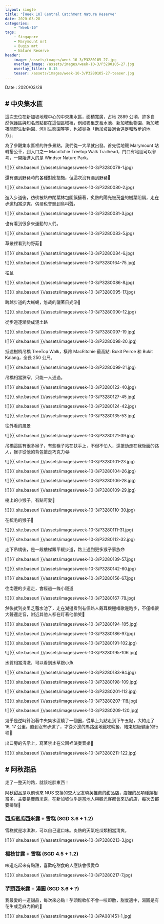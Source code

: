 ```yaml
---
layout: single
title: "[Week 10] Central Catchment Nature Reserve"
date: 2020-03-28
categories:
    - "Week-10"
tags:
    - Singapore
    - Marymount mrt
    - Bugis mrt
    - Nature Reserve
header:
    image: /assets/images/week-10-3/P3280105-27.jpg
    overlay_image: /assets/images/week-10-3/P3280105-27.jpg
    overlay_filter: 0.15
    teaser: /assets/images/week-10-3/P3280105-27-teaser.jpg
---
```


Date : 2020/03/28

## # 中央集水區

這次去位在新加坡地理中心的中央集水區，面積寬廣，占地 2889 公頃，許多自然保護區與知名景點都在這個區域裡，例如麥里芝蓄水池、新加坡動物園、新加坡夜間野生動物園、河川生態園等等，也被譽為「新加坡最適合遠足和散步的地方」。

為了參觀集水區裡的許多景點，我們從一大早就出發。首先從地鐵 Marymount 站轉搭公車，到入口之一 Macritchie Treetop Walk Trailhead，門口有地圖可以參考，一開始進入的是 Windsor Nature Park。

![]({{ site.baseurl }}/assets/images/week-10-3/P3280079-1.jpg)

還有遇到野豬時的各種對應措施，但這次沒有遇到野豬🐗

![]({{ site.baseurl }}/assets/images/week-10-3/P3280080-2.jpg)

進入步道後，彷彿被熱帶闊葉林包圍簇擁著，炙熱的陽光被茂盛的樹葉阻隔，走在步道相當涼爽，偶爾也會聽到鳥叫聲。

![]({{ site.baseurl }}/assets/images/week-10-3/P3280081-3.jpg)

也有看到很多來運動的人們。

![]({{ site.baseurl }}/assets/images/week-10-3/P3280083-5.jpg)

草叢裡看到的野菇🍄

![]({{ site.baseurl }}/assets/images/week-10-3/P3280084-6.jpg)

![]({{ site.baseurl }}/assets/images/week-10-3/P3280164-75.jpg)

松鼠

![]({{ site.baseurl }}/assets/images/week-10-3/P3280086-8.jpg)

![]({{ site.baseurl }}/assets/images/week-10-3/P3280095-17.jpg)

跨越步道的大蜥蜴，悠哉的曬著日光浴🦎

![]({{ site.baseurl }}/assets/images/week-10-3/P3280090-12.jpg)

從步道逐漸變成泥土路

![]({{ site.baseurl }}/assets/images/week-10-3/P3280097-19.jpg)

![]({{ site.baseurl }}/assets/images/week-10-3/P3280098-20.jpg)

抵達樹梢吊橋 TreeTop Walk，橫跨 MacRitchie 最高點: Bukit Peirce 和 Bukit Kalang，全長 250 公尺。

![]({{ site.baseurl }}/assets/images/week-10-3/P3280099-21.jpg)

吊橋相當狹窄，只能一人通過。

![]({{ site.baseurl }}/assets/images/week-10-3/P3280122-40.jpg)

![]({{ site.baseurl }}/assets/images/week-10-3/P3280127-45.jpg)

![]({{ site.baseurl }}/assets/images/week-10-3/P3280124-42.jpg)

![]({{ site.baseurl }}/assets/images/week-10-3/P3280135-53.jpg)

往外看的風景

![]({{ site.baseurl }}/assets/images/week-10-3/P3280121-39.jpg)

吊橋這區有很多猴子，有些猴子站在扶手上，不但不怕人，還搶劫走在我後面的路人，猴子從他的背包搶走巧克力😂

![]({{ site.baseurl }}/assets/images/week-10-3/P3280101-23.jpg)

![]({{ site.baseurl }}/assets/images/week-10-3/P3280104-26.jpg)

![]({{ site.baseurl }}/assets/images/week-10-3/P3280106-28.jpg)

![]({{ site.baseurl }}/assets/images/week-10-3/P3280109-29.jpg)

樹上的小猴子，有點可愛🙊

![]({{ site.baseurl }}/assets/images/week-10-3/P3280110-30.jpg)

在梳毛的猴子🐒

![]({{ site.baseurl }}/assets/images/week-10-3/P3280111-31.jpg)

![]({{ site.baseurl }}/assets/images/week-10-3/P3280112-32.jpg)

走下吊橋後，是一段樓梯跟平緩步道，路上遇到更多猴子家族😳

![]({{ site.baseurl }}/assets/images/week-10-3/P3280139-57.jpg)

![]({{ site.baseurl }}/assets/images/week-10-3/P3280142-60.jpg)

![]({{ site.baseurl }}/assets/images/week-10-3/P3280156-67.jpg)

往南邊的步道走，會經過一條小隧道

![]({{ site.baseurl }}/assets/images/week-10-3/P3280167-78.jpg)

然後就到麥里芝蓄水池了，走在湖邊看到有個路人戴耳機邊唱歌邊跑步，不僅唱很大聲還走音，附近其他人都在盯著他偷笑🤣

![]({{ site.baseurl }}/assets/images/week-10-3/P3280194-105.jpg)

![]({{ site.baseurl }}/assets/images/week-10-3/P3280186-97.jpg)

![]({{ site.baseurl }}/assets/images/week-10-3/P3280191-102.jpg)

![]({{ site.baseurl }}/assets/images/week-10-3/P3280195-106.jpg)

水質相當清澈，可以看到水草跟小魚

![]({{ site.baseurl }}/assets/images/week-10-3/P3280183-94.jpg)

![]({{ site.baseurl }}/assets/images/week-10-3/P3280198-109.jpg)

![]({{ site.baseurl }}/assets/images/week-10-3/P3280201-112.jpg)

![]({{ site.baseurl }}/assets/images/week-10-3/P3280207-118.jpg)

![]({{ site.baseurl }}/assets/images/week-10-3/P3280209-120.jpg)

幾乎是逆時針沿著中央集水區繞了一個圈，從早上九點走到下午五點，大約走了 16, 17 公里，直到沒有步道了，才從旁邊的馬路坐地鐵吃晚餐，結束超級健康的行程🥳

出口旁的告示上，寫著禁止在公園裡演奏音樂🤣

![]({{ site.baseurl }}/assets/images/week-10-3/P3280211-122.jpg)

## # 阿秋甜品

走了一整天的路，就該吃胖東西！

阿秋甜品是以前也來 NUS 交換的交大室友曉芙推薦的甜品店，店裡的品項種類相當多，主要是賣西米露，在新加坡似乎是當地人與觀光客都會來訪的店，每次去都要排隊🤤

### 西瓜蜜瓜西米露 + 雪糕 (SGD 3.6 + 1.2)

雪糕就是冰淇淋，可以自己選口味。炎熱的天氣吃瓜類相當清爽。

![]({{ site.baseurl }}/assets/images/week-10-3/P3280213-3.jpg)

### 楊枝甘露 + 雪糕 (SGD 4.5 + 1.2)

味道吃起來有點甜，喜歡吃甜食的人應該會很愛😋

![]({{ site.baseurl }}/assets/images/week-10-3/P3280217-7.jpg)

### 芋頭西米露 + 湯圓 (SGD 3.6 + ?)

我最愛的一道甜品，每次來必點！芋頭鬆軟卻不會一咬即散，甜度適中，湯圓是有花生或芝麻內餡的🥰

![]({{ site.baseurl }}/assets/images/week-10-3/PA081451-1.jpg)
